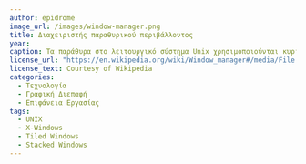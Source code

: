 ```yaml
---
author: epidrome
image_url: /images/window-manager.png
title: Διαχειριστής παραθυρικού περιβάλλοντος 
year: 
caption: Τα παράθυρα στο λειτουργικό σύστημα Unix χρησιμοποιούνται κυρίως ως πλαίσιο για τις βασικές λειτουργίες με κείμενο που είναι κυρίαρχες σε αυτό το λειτουργικό και με βασική παράμετρο την επιλογή για παράθυρα που δεν επικαλύπτονται αλλά συνταιριάζουν. Με αυτόν τον τρόπο, ο χρήστης είναι ελεύθερος να προσαρμόσει και να συνθέσει ένα γραφικό περιβάλλον που ταιριάζει στις προτιμήσεις του και στο πεδίο εφαρμογής. Οπότε διαπιστώνουμε ότι τα παράθυρα αν και αναγκαία συνθήκη, δεν είναι και ικανή για να έχουμε ένα πλήρες γραφικό περιβάλλον τύπου επιφάνειας εργασίας, το οποίο προσομοιώνει το φυσικό γραφείο.
license_url: "https://en.wikipedia.org/wiki/Window_manager#/media/File:Windowmanager_ohne.png"
license_text: Courtesy of Wikipedia
categories:
  - Τεχνολογία
  - Γραφική Διεπαφή
  - Επιφάνεια Εργασίας
tags:
  - UNIX
  - X-Windows
  - Tiled Windows
  - Stacked Windows
---
```

